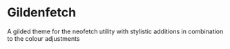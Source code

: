 # Gildenfetch
A gilded theme for the neofetch utility with stylistic additions in combination to the colour adjustments
